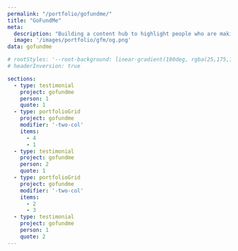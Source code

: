 ```yaml
---
permalink: "/portfolio/gofundme/"
title: "GoFundMe"
meta: 
  description: "Building a content hub to highlight people who are making a difference."
  image: '/images/portfolio/gfm/og.png'
data: gofundme

# rootStyles: '--root-background: linear-gradient(180deg, rgba(25,175,110,1) 0%, rgba(150,215,180,0.5575980392156863) 30vh, rgba(239,239,239,1) 60vh, rgba(199,196,215,1) 85%);'
# headerInversion: true

sections: 
  - type: testimonial
    project: gofundme
    person: 1
    quote: 1
  - type: portfolioGrid
    project: gofundme
    modifier: '-two-col'
    items: 
      - 4
      - 1
  - type: testimonial
    project: gofundme
    person: 2
    quote: 1
  - type: portfolioGrid
    project: gofundme
    modifier: '-two-col'
    items: 
      - 2
      - 3
  - type: testimonial
    project: gofundme
    person: 1
    quote: 2
---
```

